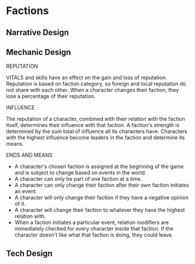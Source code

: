 Factions
===

Narrative Design
---

Mechanic Design
---

REPUTATION

VITALS and skills have an effect on the gain and loss of reputation. Reputation is based on faction category, so foreign and local reputation do not share with each other. When a character changes their faction, they lose a percentage of their reputation. 

INFLUENCE

The reputation of a character, combined with their relation with the faction itself, determines their influence with that faction. A faction's strength is determined by the sum total of influence all its characters have. Characters with the highest influence become leaders in the faction and determine its means.

ENDS AND MEANS

- A character's chosen faction is assigned at the beginning of the game and is subject to change based on events in the world.
- A character can only be part of one faction at a time.
- A character can only change their faction after their own faction initiates an event.
- A character will only change their faction if they have a negative opinion of it.
- A character will change their faction to whatever they have the highest relation with.
- When a faction initiates a particular event, relation modifiers are immediately checked for every character inside that faction. If the character doesn't like what that faction is doing, they could leave.

Tech Design
---
